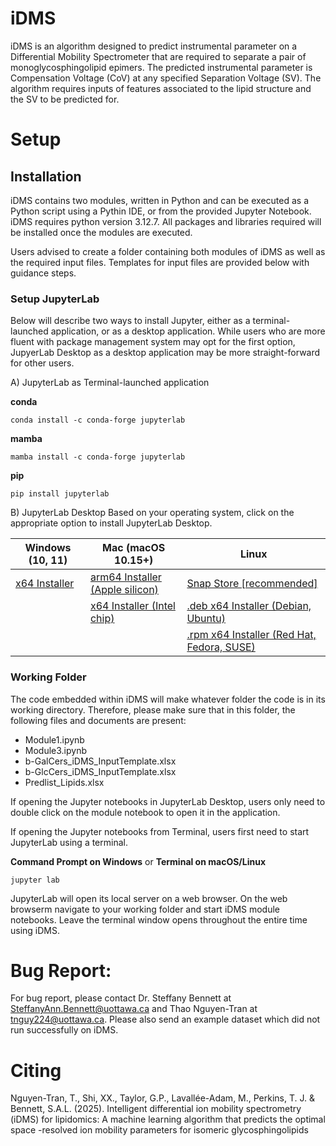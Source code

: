 # iDMS
iDMS is an algorithm designed to predict instrumental parameter on a Differential Mobility Spectrometer that are required to separate a pair of monoglycosphingolipid epimers. The predicted instrumental parameter is Compensation Voltage (CoV) at any specified Separation Voltage (SV). The algorithm requires inputs of features associated to the lipid structure and the SV to be predicted for.

# Setup

## Installation
iDMS contains two modules, written in Python and can be executed as a Python script using a Pythin IDE, or from the provided Jupyter Notebook. iDMS requires python version 3.12.7. All packages and libraries required will be installed once the modules are executed.

Users advised to create a folder containing both modules of iDMS as well as the required input files. Templates for input files are provided below with guidance steps.

### Setup JupyterLab
Below will describe two ways to install Jupyter, either as a terminal-launched application, or as a desktop application. While users who are more fluent with package management system may opt for the first option, JupyerLab Desktop as a desktop application may be more straight-forward for other users.

A) JupyterLab as Terminal-launched application

**conda**
```
conda install -c conda-forge jupyterlab
```
**mamba**
```
mamba install -c conda-forge jupyterlab
```
**pip**
```
pip install jupyterlab
```


B) JupyterLab Desktop
Based on your operating system, click on the appropriate option to install JupyterLab Desktop.

| Windows (10, 11) |	Mac (macOS 10.15+) |	Linux |
| ---------------- | ------------------- | ------ |
| [x64 Installer](https://github.com/jupyterlab/jupyterlab-desktop/releases/latest/download/JupyterLab-Setup-Windows-x64.exe) |	[arm64 Installer (Apple silicon)](https://github.com/jupyterlab/jupyterlab-desktop/releases/latest/download/JupyterLab-Setup-macOS-arm64.dmg) 	| [Snap Store [recommended]](https://snapcraft.io/jupyterlab-desktop) |
| | [x64 Installer (Intel chip)](https://github.com/jupyterlab/jupyterlab-desktop/releases/latest/download/JupyterLab-Setup-macOS-x64.dmg) | [.deb x64 Installer (Debian, Ubuntu)](https://github.com/jupyterlab/jupyterlab-desktop/releases/latest/download/JupyterLab-Setup-Debian-x64.deb)  |
| | | [.rpm x64 Installer (Red Hat, Fedora, SUSE)](https://github.com/jupyterlab/jupyterlab-desktop/releases/latest/download/JupyterLab-Setup-Fedora-x64.rpm) |

### Working Folder

The code embedded within iDMS will make whatever folder the code is in its working directory. Therefore, please make sure that in this folder, the following files and documents are present:

- Module1.ipynb
- Module3.ipynb
- b-GalCers_iDMS_InputTemplate.xlsx
- b-GlcCers_iDMS_InputTemplate.xlsx
- Predlist_Lipids.xlsx

If opening the Jupyter notebooks in JupyterLab Desktop, users only need to double click on the module notebook to open it in the application.

If opening the Jupyter notebooks from Terminal, users first need to start JupyterLab using a terminal. 

**Command Prompt on Windows** or **Terminal on macOS/Linux**
```
jupyter lab
```

JupyterLab will open its local server on a web browser. On the web browserm navigate to your working folder and start iDMS module notebooks. Leave the terminal window opens throughout the entire time using iDMS.

# Bug Report:
For bug report, please contact Dr. Steffany Bennett at SteffanyAnn.Bennett@uottawa.ca and Thao Nguyen-Tran at tnguy224@uottawa.ca. Please also send an example dataset which did not run successfully on iDMS.

# Citing
Nguyen-Tran, T., Shi, XX., Taylor, G.P., Lavallée-Adam, M., Perkins, T. J. & Bennett, S.A.L. (2025). Intelligent differential ion mobility spectrometry (iDMS) for lipidomics: A machine learning algorithm that predicts the optimal space -resolved ion mobility parameters for isomeric glycosphingolipids 

